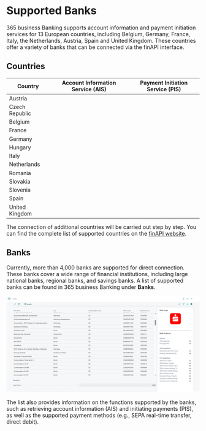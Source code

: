 # Supported Banks

365 business Banking supports account information and payment initiation services for 13 European countries, including Belgium, Germany, France, Italy, the Netherlands, Austria, Spain and United Kingdom. These countries offer a variety of banks that can be connected via the finAPI interface.

## Countries

| Country | Account Information Service (AIS) | Payment Initiation Service (PIS) |
| --- | --- | --- |
| <span class="fi fi-at flag-24"></span> Austria | <i aria-hidden="true" class="fas fa-check"></i> | <i aria-hidden="true" class="fas fa-check"></i> |
| <span class="fi fi-cz flag-24"></span> Czech Republic | <i aria-hidden="true" class="fas fa-check"></i> | <i aria-hidden="true" class="fas fa-check"></i> |
| <span class="fi fi-be flag-24"></span> Belgium | <i aria-hidden="true" class="fas fa-check"></i> | <i aria-hidden="true" class="fas fa-check"></i> |
| <span class="fi fi-fr flag-24"></span> France | <i aria-hidden="true" class="fas fa-check"></i> | <i aria-hidden="true" class="fas fa-check"></i> |
| <span class="fi fi-de flag-24"></span> Germany | <i aria-hidden="true" class="fas fa-check"></i> | <i aria-hidden="true" class="fas fa-check"></i> |
| <span class="fi fi-hu flag-24"></span> Hungary | <i aria-hidden="true" class="fas fa-check"></i> | <i aria-hidden="true" class="fas fa-check"></i> |
| <span class="fi fi-it flag-24"></span> Italy | <i aria-hidden="true" class="fas fa-check"></i> | <i aria-hidden="true" class="fas fa-check"></i> |
| <span class="fi fi-nl flag-24"></span> Netherlands | <i aria-hidden="true" class="fas fa-check"></i> | <i aria-hidden="true" class="fas fa-check"></i> |
| <span class="fi fi-ro flag-24"></span> Romania | <i aria-hidden="true" class="fas fa-check"></i> | <i aria-hidden="true" class="fas fa-check"></i> |
| <span class="fi fi-sk flag-24"></span> Slovakia | <i aria-hidden="true" class="fas fa-check"></i> | <i aria-hidden="true" class="fas fa-check"></i> |
| <span class="fi fi-si flag-24"></span> Slovenia | <i aria-hidden="true" class="fas fa-check"></i> | <i aria-hidden="true" class="fas fa-check"></i> |
| <span class="fi fi-es flag-24"></span> Spain | <i aria-hidden="true" class="fas fa-check"></i> | <i aria-hidden="true" class="fas fa-check"></i> |
| <span class="fi fi-gb flag-24"></span> United Kingdom | <i aria-hidden="true" class="fas fa-check"></i> | <i aria-hidden="true" class="fas fa-check"></i> |


The connection of additional countries will be carried out step by step. You can find the complete list of supported countries on the [finAPI website](https://www.finapi.io/produkte/verfuegbare-laender/).

## Banks

Currently, more than 4,000 banks are supported for direct connection. These banks cover a wide range of financial institutions, including large national banks, regional banks, and savings banks. A list of supported banks can be found in 365 business Banking under **Banks**.

![Banks](/assets/images/365-business-banking/banks.en-US.png)

The list also provides information on the functions supported by the banks, such as retrieving account information (AIS) and initiating payments (PIS), as well as the supported payment methods (e.g., SEPA real-time transfer, direct debit).
